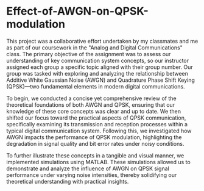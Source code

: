 # Effect-of-AWGN-on-QPSK-modulation
This project was a collaborative effort undertaken by my classmates and me as part of our coursework in the "Analog and Digital Communications" class. The primary objective of the assignment was to assess our understanding of key communication system concepts, so our instructor assigned each group a specific topic aligned with their group number. Our group was tasked with exploring and analyzing the relationship between Additive White Gaussian Noise (AWGN) and Quadrature Phase Shift Keying (QPSK)—two fundamental elements in modern digital communications.

To begin, we conducted a concise yet comprehensive review of the theoretical foundations of both AWGN and QPSK, ensuring that our knowledge of these core concepts was clear and up to date. We then shifted our focus toward the practical aspects of QPSK communication, specifically examining its transmission and reception processes within a typical digital communication system. Following this, we investigated how AWGN impacts the performance of QPSK modulation, highlighting the degradation in signal quality and bit error rates under noisy conditions.

To further illustrate these concepts in a tangible and visual manner, we implemented simulations using MATLAB. These simulations allowed us to demonstrate and analyze the influence of AWGN on QPSK signal performance under varying noise intensities, thereby solidifying our theoretical understanding with practical insights.
